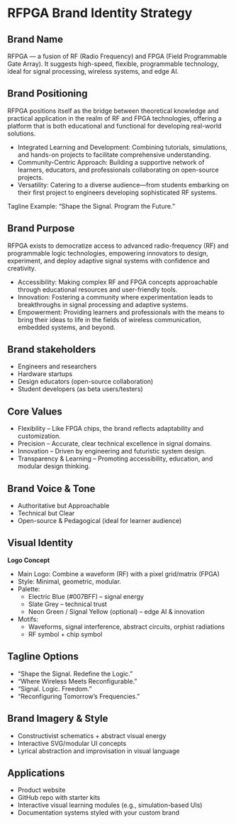 
# RFPGA Brand Identity Strategy

## Brand Name

RFPGA — a fusion of RF (Radio Frequency) and FPGA (Field Programmable Gate Array).
It suggests high-speed, flexible, programmable technology, ideal for signal processing, wireless systems, and edge AI.

## Brand Positioning
RFPGA positions itself as the bridge between theoretical knowledge and practical application in the realm of RF and FPGA technologies, offering a platform that is both educational and functional for developing real-world solutions.
- Integrated Learning and Development: Combining tutorials, simulations, and hands-on projects to facilitate comprehensive understanding.
- Community-Centric Approach: Building a supportive network of learners, educators, and professionals collaborating on open-source projects.
- Versatility: Catering to a diverse audience—from students embarking on their first project to engineers developing sophisticated RF systems.

Tagline Example:
“Shape the Signal. Program the Future.”

## Brand Purpose

RFPGA exists to democratize access to advanced radio-frequency (RF) and programmable logic technologies, empowering innovators to design, experiment, and deploy adaptive signal systems with confidence and creativity.
- Accessibility: Making complex RF and FPGA concepts approachable through educational resources and user-friendly tools.
- Innovation: Fostering a community where experimentation leads to breakthroughs in signal processing and adaptive systems.
- Empowerment: Providing learners and professionals with the means to bring their ideas to life in the fields of wireless communication, embedded systems, and beyond.

## Brand stakeholders
- Engineers and researchers
- Hardware startups
- Design educators (open-source collaboration)
- Student developers (as beta users/testers)

## Core Values
- Flexibility – Like FPGA chips, the brand reflects adaptability and customization.
- Precision – Accurate, clear technical excellence in signal domains.
- Innovation – Driven by engineering and futuristic system design.
- Transparency & Learning – Promoting accessibility, education, and modular design thinking.

##  Brand Voice & Tone
- Authoritative but Approachable
- Technical but Clear
- Open-source & Pedagogical (ideal for learner audience)

##  Visual Identity

**Logo Concept**
- Main Logo: Combine a waveform (RF) with a pixel grid/matrix (FPGA)
- Style: Minimal, geometric, modular.
- Palette:
  - Electric Blue (#007BFF) – signal energy
  - Slate Grey – technical trust
  - Neon Green / Signal Yellow (optional) – edge AI & innovation
- Motifs:
  - Waveforms, signal interference, abstract circuits, orphist radiations
  - RF symbol + chip symbol

## Tagline Options

- “Shape the Signal. Redefine the Logic.”
- “Where Wireless Meets Reconfigurable.”
- “Signal. Logic. Freedom.”
- “Reconfiguring Tomorrow’s Frequencies.”

## Brand Imagery & Style

- Constructivist schematics + abstract visual energy
- Interactive SVG/modular UI concepts
- Lyrical abstraction and improvisation in visual language


## Applications
- Product website
- GitHub repo with starter kits
- Interactive visual learning modules (e.g., simulation-based UIs)
- Documentation systems styled with your custom brand
